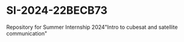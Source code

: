 # SI-2024-22BECB73
Repository for Summer Internship 2024"Intro to cubesat and satellite communication"
